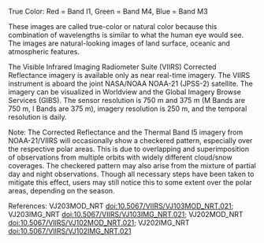 True Color: Red = Band I1, Green = Band M4, Blue = Band M3

These images are called true-color or natural color because this combination of wavelengths is similar to what the human eye would see. The images are natural-looking images of land surface, oceanic and atmospheric features.

The Visible Infrared Imaging Radiometer Suite (VIIRS) Corrected Reflectance imagery is available only as near real-time imagery. The VIIRS instrument is aboard the joint NASA/NOAA NOAA-21 (JPSS-2) satellite. The imagery can be visualized in Worldview and the Global Imagery Browse Services (GIBS). The sensor resolution is 750 m and 375 m (M Bands are 750 m, I Bands are 375 m), imagery resolution is 250 m, and the temporal resolution is daily.

Note: The Corrected Reflectance and the Thermal Band I5 imagery from NOAA-21/VIIRS will occasionally show a checkered pattern, especially over the respective polar areas. This is due to overlapping and superimposition of observations from multiple orbits with widely different cloud/snow coverages. The checkered pattern may also arise from the mixture of partial day and night observations. Though all necessary steps have been taken to mitigate this effect, users may still notice this to some extent over the polar areas, depending on the season.

References: VJ203MOD_NRT [doi:10.5067/VIIRS/VJ103MOD_NRT.021](https://doi.org/10.5067/VIIRS/VJ203IMG_NRT.021); VJ203IMG_NRT [doi:10.5067/VIIRS/VJ103IMG_NRT.021](https://doi.org/10.5067/VIIRS/VJ203MOD_NRT.021);
VJ202MOD_NRT [doi:10.5067/VIIRS/VJ102MOD_NRT.021](https://doi.org/10.5067/VIIRS/VJ202MOD_NRT.021); VJ202IMG_NRT [doi:10.5067/VIIRS/VJ102IMG_NRT.021](https://doi.org/10.5067/VIIRS/VJ202IMG_NRT.021)